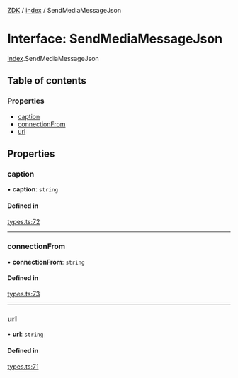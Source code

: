 [ZDK](../README.md) / [index](../modules/index.md) / SendMediaMessageJson

# Interface: SendMediaMessageJson

[index](../modules/index.md).SendMediaMessageJson

## Table of contents

### Properties

- [caption](index.SendMediaMessageJson.md#caption)
- [connectionFrom](index.SendMediaMessageJson.md#connectionfrom)
- [url](index.SendMediaMessageJson.md#url)

## Properties

### caption

• **caption**: `string`

#### Defined in

[types.ts:72](https://github.com/innovtech-developers/zdk/blob/7db792f8d0888698b5c087a743b692e20fed3a78/src/types.ts#L72)

___

### connectionFrom

• **connectionFrom**: `string`

#### Defined in

[types.ts:73](https://github.com/innovtech-developers/zdk/blob/7db792f8d0888698b5c087a743b692e20fed3a78/src/types.ts#L73)

___

### url

• **url**: `string`

#### Defined in

[types.ts:71](https://github.com/innovtech-developers/zdk/blob/7db792f8d0888698b5c087a743b692e20fed3a78/src/types.ts#L71)
